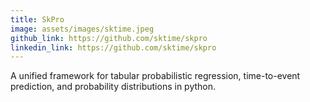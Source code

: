 ```yaml
---
title: SkPro
image: assets/images/sktime.jpeg
github_link: https://github.com/sktime/skpro
linkedin_link: https://github.com/sktime/skpro
---
```

A unified framework for tabular probabilistic regression, time-to-event prediction, and probability distributions in python.